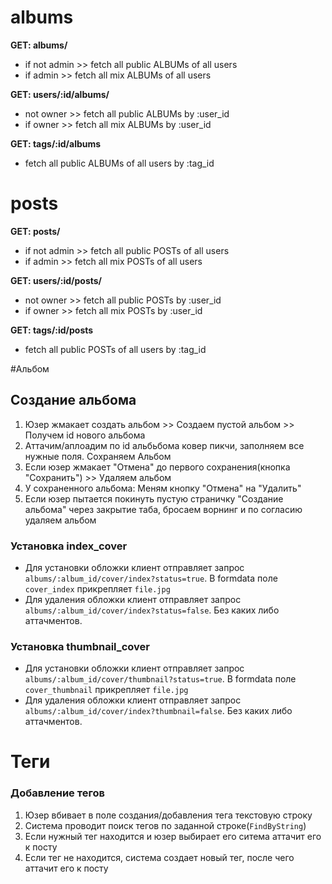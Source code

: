 # albums
**GET: albums/**
- if not admin >> fetch all public ALBUMs of all users
- if admin >> fetch all mix ALBUMs of all users

**GET: users/:id/albums/**
- not owner >> fetch all public ALBUMs by :user_id
- if owner >> fetch all mix ALBUMs by :user_id

**GET: tags/:id/albums**
- fetch all public ALBUMs of all users by :tag_id

# posts
**GET: posts/**
- if not admin >> fetch all public POSTs of all users
- if admin >> fetch all mix POSTs of all users

**GET: users/:id/posts/**
- not owner >> fetch all public POSTs by :user_id
- if owner >> fetch all mix POSTs by :user_id

**GET: tags/:id/posts**
- fetch all public POSTs of all users by :tag_id

#Aльбом

## Создание альбома
1. Юзер жмакает создать альбом >> Создаем пустой альбом >> Получем id нового альбома
2. Аттачим/аплоадим по id альбьбома ковер пикчи, заполняем все нужные поля. Сохраняем Альбом
3. Если юзер жмакает "Отмена" до первого сохранения(кнопка "Сохранить") >> Удаляем альбом
4. У сохраненного альбома: Меням кнопку "Отмена" на "Удалить"
5. Если юзер пытается покинуть пустую страничку "Создание альбома" через закрытие таба, бросаем ворнинг и по согласию удаляем альбом 

### Установка index_cover
- Для установки обложки клиент отправляет запрос `albums/:album_id/cover/index?status=true`. B formdata поле `cover_index` прикрепляет `file.jpg`
- Для удаления обложки клиент отправляет запрос `albums/:album_id/cover/index?status=false`. Без каких либо аттачментов.

### Установка thumbnail_cover
- Для установки обложки клиент отправляет запрос `albums/:album_id/cover/thumbnail?status=true`. B formdata поле `cover_thumbnail` прикрепляет `file.jpg`
- Для удаления обложки клиент отправляет запрос `albums/:album_id/cover/index?thumbnail=false`. Без каких либо аттачментов.


# Теги

### Добавление тегов
1. Юзер вбивает в поле создания/добавления тега текстовую строку
2. Система проводит поиск тегов по заданной строке(`FindByString`)
3. Если нужный тег находится и юзер выбирает его ситема аттачит его к посту
4. Если тег не находится, система создает новый тег, после чего аттачит его к посту